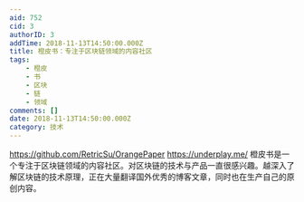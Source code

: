 ```yaml
---
aid: 752
cid: 3
authorID: 3
addTime: 2018-11-13T14:50:00.000Z
title: 橙皮书：专注于区块链领域的内容社区
tags:
    - 橙皮
    - 书
    - 区块
    - 链
    - 领域
comments: []
date: 2018-11-13T14:50:00.000Z
category: 技术
---
```


https://github.com/RetricSu/OrangePaper https://underplay.me/ 橙皮书是一个专注于区块链领域的内容社区。对区块链的技术与产品一直很感兴趣。越深入了解区块链的技术原理，正在大量翻译国外优秀的博客文章，同时也在生产自己的原创内容。
